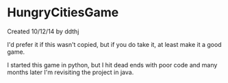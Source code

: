 HungryCitiesGame
================
Created 10/12/14 by ddthj

I'd prefer it if this wasn't copied, but if you do take it, at least make it a good game.

I started this game in python, but I hit dead ends with poor code and many months later I'm revisiting the project in java.
